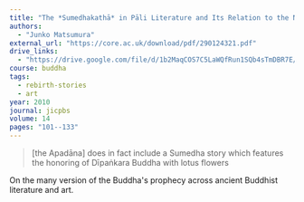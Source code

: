 ```yaml
---
title: "The *Sumedhakathā* in Pāli Literature and Its Relation to the Northern Buddhist Textual Tradition"
authors:
  - "Junko Matsumura"
external_url: "https://core.ac.uk/download/pdf/290124321.pdf"
drive_links:
  - "https://drive.google.com/file/d/1b2MaqCOS7C5LaWQfRun1SQb4sTmDBR7E/view?usp=drivesdk"
course: buddha
tags:
  - rebirth-stories
  - art
year: 2010
journal: jicpbs
volume: 14
pages: "101--133"
---
```


> [the Apadāna] does in fact include a Sumedha story which features the honoring of Dīpaṅkara Buddha with lotus flowers

On the many version of the Buddha's prophecy across ancient Buddhist literature and art.

